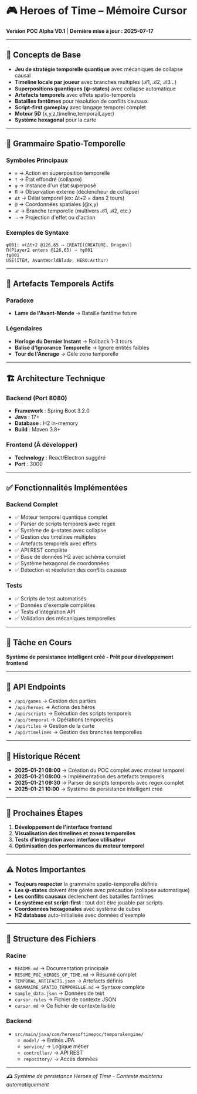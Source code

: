 # 🎮 Heroes of Time – Mémoire Cursor

**Version POC Alpha V0.1** | **Dernière mise à jour : 2025-07-17**

---

## 🧠 Concepts de Base

- **Jeu de stratégie temporelle quantique** avec mécaniques de collapse causal
- **Timeline locale par joueur** avec branches multiples (ℬ1, ℬ2, ℬ3...)
- **Superpositions quantiques (ψ-states)** avec collapse automatique
- **Artefacts temporels** avec effets spatio-temporels
- **Batailles fantômes** pour résolution de conflits causaux
- **Script-first gameplay** avec langage temporel complet
- **Moteur 5D** (x,y,z,timeline,temporalLayer)
- **Système hexagonal** pour la carte

---

## 🔣 Grammaire Spatio-Temporelle

### Symboles Principaux
- `⊙` → Action en superposition temporelle
- `†` → État effondré (collapse)
- `ψ` → Instance d'un état superposé
- `Π` → Observation externe (déclencheur de collapse)
- `Δt` → Délai temporel (ex: Δt+2 = dans 2 tours)
- `@` → Coordonnées spatiales (@x,y)
- `ℬ` → Branche temporelle (multivers ℬ1, ℬ2, etc.)
- `⟶` → Projection d'effet ou d'action

### Exemples de Syntaxe
```
ψ001: ⊙(Δt+2 @126,65 ⟶ CREATE(CREATURE, Dragon))
Π(Player2 enters @126,65) ⇒ †ψ001
†ψ001
USE(ITEM, AvantWorldBlade, HERO:Arthur)
```

---

## 🔮 Artefacts Temporels Actifs

### Paradoxe
- **Lame de l'Avant-Monde** → Bataille fantôme future

### Légendaires
- **Horloge du Dernier Instant** → Rollback 1-3 tours
- **Balise d'Ignorance Temporelle** → Ignore entités faibles
- **Tour de l'Ancrage** → Gèle zone temporelle

---

## 🏗️ Architecture Technique

### Backend (Port 8080)
- **Framework** : Spring Boot 3.2.0
- **Java** : 17+
- **Database** : H2 in-memory
- **Build** : Maven 3.8+

### Frontend (À développer)
- **Technology** : React/Electron suggéré
- **Port** : 3000

---

## ✅ Fonctionnalités Implémentées

### Backend Complet
- ✅ Moteur temporel quantique complet
- ✅ Parser de scripts temporels avec regex
- ✅ Système de ψ-states avec collapse
- ✅ Gestion des timelines multiples
- ✅ Artefacts temporels avec effets
- ✅ API REST complète
- ✅ Base de données H2 avec schéma complet
- ✅ Système hexagonal de coordonnées
- ✅ Détection et résolution des conflits causaux

### Tests
- ✅ Scripts de test automatisés
- ✅ Données d'exemple complètes
- ✅ Tests d'intégration API
- ✅ Validation des mécaniques temporelles

---

## 🎯 Tâche en Cours

**Système de persistance intelligent créé - Prêt pour développement frontend**

---

## 🚀 API Endpoints

- `/api/games` → Gestion des parties
- `/api/heroes` → Actions des héros
- `/api/scripts` → Exécution des scripts temporels
- `/api/temporal` → Opérations temporelles
- `/api/tiles` → Gestion de la carte
- `/api/timelines` → Gestion des branches temporelles

---

## 📜 Historique Récent

- **2025-01-21 08:00** → Création du POC complet avec moteur temporel
- **2025-01-21 09:00** → Implémentation des artefacts temporels
- **2025-01-21 09:30** → Parser de scripts temporels avec regex complet
- **2025-01-21 10:00** → Système de persistance intelligent créé

---

## 🔄 Prochaines Étapes

1. **Développement de l'interface frontend**
2. **Visualisation des timelines et zones temporelles**
3. **Tests d'intégration avec interface utilisateur**
4. **Optimisation des performances du moteur temporel**

---

## ⚠️ Notes Importantes

- **Toujours respecter** la grammaire spatio-temporelle définie
- **Les ψ-states** doivent être gérés avec précaution (collapse automatique)
- **Les conflits causaux** déclenchent des batailles fantômes
- **Le système est script-first** : tout doit être jouable par scripts
- **Coordonnées hexagonales** avec système de cubes
- **H2 database** auto-initialisée avec données d'exemple

---

## 📁 Structure des Fichiers

### Racine
- `README.md` → Documentation principale
- `RESUME_POC_HEROES_OF_TIME.md` → Résumé complet
- `TEMPORAL_ARTIFACTS.json` → Artefacts définis
- `GRAMMAIRE_SPATIO_TEMPORELLE.md` → Syntaxe complète
- `sample_data.json` → Données de test
- `cursor.rules` → Fichier de contexte JSON
- `cursor.md` → Ce fichier de contexte lisible

### Backend
- `src/main/java/com/heroesoftimepoc/temporalengine/`
  - `model/` → Entités JPA
  - `service/` → Logique métier
  - `controller/` → API REST
  - `repository/` → Accès données

---

*🕰️ Système de persistance Heroes of Time - Contexte maintenu automatiquement*
